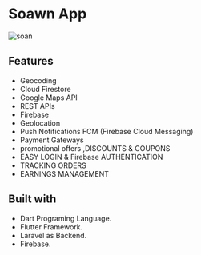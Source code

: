 # Soawn App

![soan](https://github.com/sameem92/soawn/assets/140856509/6b79226c-6bf7-488c-b7a5-bc8bd0e53e92)


## Features
* Geocoding
* Cloud Firestore  
* Google Maps API  
* REST APIs 
* Firebase 
* Geolocation 
* Push Notifications FCM (Firebase Cloud Messaging) 
* Payment Gateways
* promotional offers ,DISCOUNTS & COUPONS
* EASY LOGIN & Firebase AUTHENTICATION
* TRACKING ORDERS
* EARNINGS MANAGEMENT

## Built with
 - Dart Programing Language.
 - Flutter Framework.
 - Laravel as Backend.
 - Firebase.

